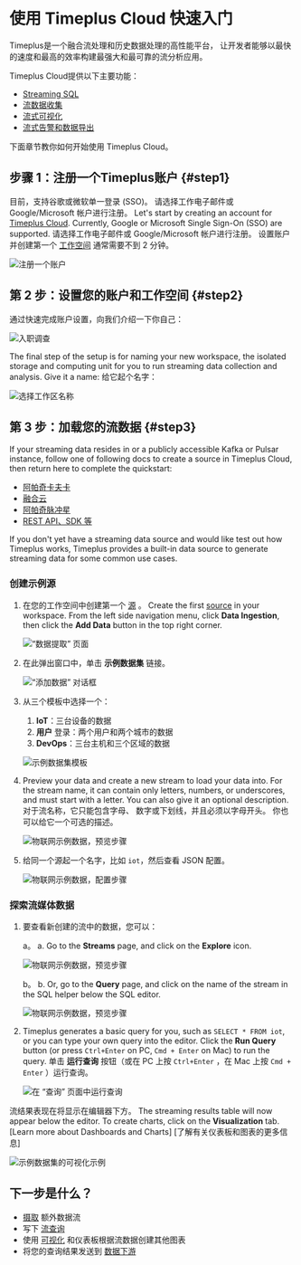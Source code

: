 # 使用 Timeplus Cloud 快速入门

Timeplus是一个融合流处理和历史数据处理的高性能平台， 让开发者能够以最快的速度和最高的效率构建最强大和最可靠的流分析应用。

Timeplus Cloud提供以下主要功能：

* [Streaming SQL](query-syntax)
* [流数据收集](ingestion)
* [流式可视化](viz)
* [流式告警和数据导出](destination)

下面章节教你如何开始使用 Timeplus Cloud。

## 步骤 1：注册一个Timeplus账户 {#step1}

目前，支持谷歌或微软单一登录 (SSO)。 请选择工作电子邮件或 Google/Microsoft 帐户进行注册。 Let's start by creating an account for [Timeplus Cloud](https://us.timeplus.cloud/). Currently, Google or Microsoft Single Sign-On (SSO) are supported. 请选择工作电子邮件或 Google/Microsoft 帐户进行注册。 设置账户并创建第一个 [工作空间](glossary#workspace) 通常需要不到 2 分钟。

![注册一个账户](/img/sign-up-page.png)

## 第 2 步：设置您的账户和工作空间 {#step2}

通过快速完成账户设置，向我们介绍一下你自己：

![入职调查](/img/onboarding-survey.png)

The final step of the setup is for naming your new workspace, the isolated storage and computing unit for you to run streaming data collection and analysis. Give it a name: 给它起个名字：

![选择工作区名称](/img/workspace-name-setup.png)

## 第 3 步：加载您的流数据 {#step3}

If your streaming data resides in or a publicly accessible Kafka or Pulsar instance, follow one of following docs to create a source in Timeplus Cloud, then return here to complete the quickstart:

- [阿帕奇卡夫卡](kafka-source)
- [融合云](confluent-cloud-source)
- [阿帕奇脉冲星](pulsar-source)
- [REST API、SDK 等](ingestion)

If you don't yet have a streaming data source and would like test out how Timeplus works, Timeplus provides a built-in data source to generate streaming data for some common use cases.

### 创建示例源

1. 在您的工作空间中创建第一个 [源](glossary#source) 。 Create the first [source](glossary#source) in your workspace. From the left side navigation menu, click **Data Ingestion**, then click the **Add Data** button in the top right corner.

   ![“数据提取” 页面](/img/sample-source-button-1.png)

2. 在此弹出窗口中，单击 **示例数据集** 链接。

   ![“添加数据” 对话框](/img/sample-source-dialog-2.png)

3. 从三个模板中选择一个：

   1. **IoT**：三台设备的数据
   2. **用户** 登录：两个用户和两个城市的数据
   3. **DevOps**：三台主机和三个区域的数据

   ![示例数据集模板](/img/sample-source-template-3.png)

4. Preview your data and create a new stream to load your data into. For the stream name, it can contain only letters, numbers, or underscores, and must start with a letter. You can also give it an optional description. 对于流名称，它只能包含字母、 数字或下划线，并且必须以字母开头。 你也可以给它一个可选的描述。

   ![物联网示例数据，预览步骤](/img/sample-source-preview-4.png)

5. 给同一个源起一个名字，比如 `iot`，然后查看 JSON 配置。

   ![物联网示例数据，配置步骤](/img/sample-source-configuration-5.png)

### 探索流媒体数据

1. 要查看新创建的流中的数据，您可以：

   a。 a. Go to the **Streams** page, and click on the **Explore** icon.

   ![物联网示例数据，预览步骤](/img/streams-list.png)

   b。 b. Or, go to the **Query** page, and click on the name of the stream in the SQL helper below the SQL editor.

   ![物联网示例数据，预览步骤](/img/stream_name-in-list.png)

2. Timeplus generates a basic query for you, such as `SELECT * FROM iot`, or you can type your own query into the editor. Click the **Run Query** button (or press `Ctrl+Enter` on PC, `Cmd + Enter` on Mac) to run the query. 单击 **运行查询** 按钮（或在 PC 上按 `Ctrl+Enter` ，在 Mac 上按 `Cmd + Enter` ）运行查询。

   ![在 “查询” 页面中运行查询](/img/run-query.png)

流结果表现在将显示在编辑器下方。 The streaming results table will now appear below the editor. To create charts, click on the **Visualization** tab. \[Learn more about Dashboards and Charts\] \[了解有关仪表板和图表的更多信息\]

![示例数据集的可视化示例](/img/viz-sample-iot.png)

## 下一步是什么？

- [摄取](ingestion) 额外数据流
- 写下 [流查询](query-syntax)
- 使用 [可视化](viz) 和仪表板根据流数据创建其他图表
- 将您的查询结果发送到 [数据下游](destination)
